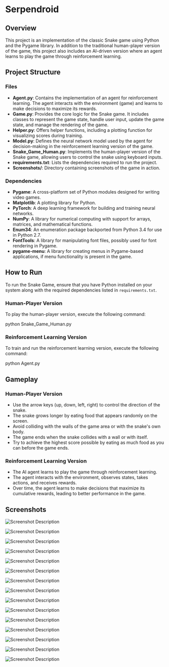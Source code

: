 # Serpendroid

## Overview

This project is an implementation of the classic Snake game using Python and the Pygame library. In addition to the traditional human-player version of the game, this project also includes an AI-driven version where an agent learns to play the game through reinforcement learning.

## Project Structure

### Files

- **Agent.py**: Contains the implementation of an agent for reinforcement learning. The agent interacts with the environment (game) and learns to make decisions to maximize its rewards.
- **Game.py**: Provides the core logic for the Snake game. It includes classes to represent the game state, handle user input, update the game state, and manage the rendering of the game.
- **Helper.py**: Offers helper functions, including a plotting function for visualizing scores during training.
- **Model.py**: Defines the neural network model used by the agent for decision-making in the reinforcement learning version of the game.
- **Snake_Game_Human.py**: Implements the human-player version of the Snake game, allowing users to control the snake using keyboard inputs.
- **requirements.txt**: Lists the dependencies required to run the project.
- **Screenshots/**: Directory containing screenshots of the game in action.

### Dependencies

- **Pygame**: A cross-platform set of Python modules designed for writing video games.
- **Matplotlib**: A plotting library for Python.
- **PyTorch**: A deep learning framework for building and training neural networks.
- **NumPy**: A library for numerical computing with support for arrays, matrices, and mathematical functions.
- **Enum34**: An enumeration package backported from Python 3.4 for use in Python 2.7.
- **FontTools**: A library for manipulating font files, possibly used for font rendering in Pygame.
- **pygame-menu**: A library for creating menus in Pygame-based applications, if menu functionality is present in the game.

## How to Run

To run the Snake Game, ensure that you have Python installed on your system along with the 
required dependencies listed in `requirements.txt`.

### Human-Player Version

To play the human-player version, execute the following command:

python Snake_Game_Human.py


### Reinforcement Learning Version

To train and run the reinforcement learning version, execute the following command:

python Agent.py


## Gameplay

### Human-Player Version

- Use the arrow keys (up, down, left, right) to control the direction of the snake.
- The snake grows longer by eating food that appears randomly on the screen.
- Avoid colliding with the walls of the game area or with the snake's own body.
- The game ends when the snake collides with a wall or with itself.
- Try to achieve the highest score possible by eating as much food as you can before the game ends.

### Reinforcement Learning Version

- The AI agent learns to play the game through reinforcement learning.
- The agent interacts with the environment, observes states, takes actions, and receives rewards.
- Over time, the agent learns to make decisions that maximize its cumulative rewards, leading to better performance in the game.

## Screenshots

![Screenshot Description](Screenshots/1.png)

![Screenshot Description](Screenshots/2.png)

![Screenshot Description](Screenshots/3.png)

![Screenshot Description](Screenshots/4.png)

![Screenshot Description](Screenshots/5.png)

![Screenshot Description](Screenshots/6.png)

![Screenshot Description](Screenshots/7.png)

![Screenshot Description](Screenshots/8.png)

![Screenshot Description](Screenshots/9.png)

![Screenshot Description](Screenshots/10.png)

![Screenshot Description](Screenshots/11.png)

![Screenshot Description](Screenshots/12.png)

![Screenshot Description](Screenshots/13.png)

![Screenshot Description](Screenshots/14.png)

![Screenshot Description](Screenshots/final.png)




